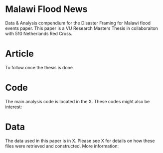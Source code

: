 # Malawi Flood News
Data & Analysis compendium for the Disaster Framing for Malawi flood events paper. This paper is a VU Research Masters Thesis in collaboraiton with 510 Netherlands Red Cross.

# Article
To follow once the thesis is done

# Code
The main analysis code is located in the X. These codes might also be interest:


# Data
The data used in this paper is in X. Please see X for details on how these files were retrieved and constructed. More information:
